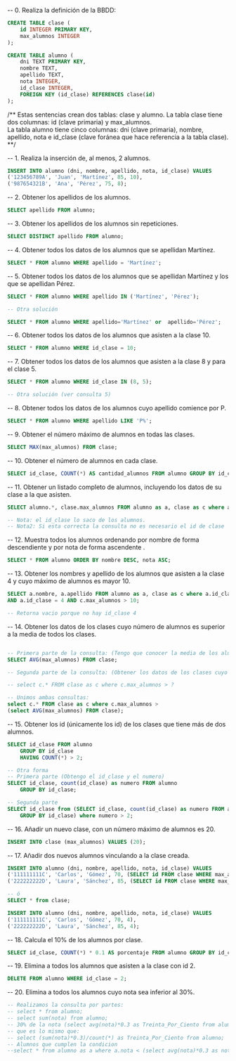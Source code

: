 -- 0. Realiza la definición de la BBDD:

```sql
CREATE TABLE clase (
    id INTEGER PRIMARY KEY,
    max_alumnos INTEGER
);

CREATE TABLE alumno (
    dni TEXT PRIMARY KEY,
    nombre TEXT,
    apellido TEXT,
    nota INTEGER,
    id_clase INTEGER,
    FOREIGN KEY (id_clase) REFERENCES clase(id)
);
```
/**
Estas sentencias crean dos tablas: clase y alumno. 
La tabla clase tiene dos columnas: id (clave primaria) y max_alumnos.   
 La tabla alumno tiene cinco columnas: dni (clave primaria), nombre, apellido, nota e id_clase (clave foránea que hace referencia a la tabla clase).
**/

-- 1. Realiza la inserción de, al menos, 2 alumnos.

```sql
INSERT INTO alumno (dni, nombre, apellido, nota, id_clase) VALUES
('123456789A', 'Juan', 'Martínez', 85, 10),
('987654321B', 'Ana', 'Pérez', 75, 8);
```

-- 2. Obtener los apellidos de los alumnos.

```sql
SELECT apellido FROM alumno;
```

-- 3. Obtener los apellidos de los alumnos sin repeticiones.

```sql
SELECT DISTINCT apellido FROM alumno;
```

-- 4. Obtener todos los datos de los alumnos que se apellidan Martínez.

```sql
SELECT * FROM alumno WHERE apellido = 'Martínez';
```

-- 5. Obtener todos los datos de los alumnos que se apellidan Martínez y los que se apellidan Pérez.

```sql
SELECT * FROM alumno WHERE apellido IN ('Martínez', 'Pérez');

-- Otra solución

SELECT * FROM alumno WHERE apellido='Martínez' or  apellido='Pérez';
```

-- 6. Obtener todos los datos de los alumnos que asisten a la clase 10.

```sql
SELECT * FROM alumno WHERE id_clase = 10;
```

-- 7. Obtener todos los datos de los alumnos que asisten a la clase 8 y para el clase 5.

```sql
SELECT * FROM alumno WHERE id_clase IN (8, 5);

-- Otra solución (ver consulta 5)
```

-- 8. Obtener todos los datos de los alumnos cuyo apellido comience por P.

```sql
SELECT * FROM alumno WHERE apellido LIKE 'P%';
```

-- 9. Obtener el número máximo de alumnos en todas las clases.

```sql
SELECT MAX(max_alumnos) FROM clase;
```

-- 10. Obtener el número de alumnos en cada clase.

```sql
SELECT id_clase, COUNT(*) AS cantidad_alumnos FROM alumno GROUP BY id_clase;
```

-- 11. Obtener un listado completo de alumnos, incluyendo los datos de su clase a la que asisten.

```sql
SELECT alumno.*, clase.max_alumnos FROM alumno as a, clase as c where a.id_clase = c.id;

-- Nota: el id_clase lo saco de los alumnos.
-- Nota2: Si esta correcta la consulta no es necesario el id de clase
```

-- 12. Muestra todos los alumnos ordenando por nombre de forma descendiente y por nota de forma ascendente .

```sql
SELECT * FROM alumno ORDER BY nombre DESC, nota ASC;
```

-- 13. Obtener los nombres y apellido de los alumnos que asisten a la clase 4 y cuyo máximo de alumnos es mayor 10.

```sql
SELECT a.nombre, a.apellido FROM alumno as a, clase as c where a.id_clase = c.id
AND a.id_clase = 4 AND c.max_alumnos > 10;

-- Retorna vacio porque no hay id_clase 4

```

-- 14. Obtener los datos de los clases cuyo número de alumnos es superior a la media de todos los clases.

```sql

-- Primera parte de la consulta: (Tengo que conocer la media de los alumnos por clase).
SELECT AVG(max_alumnos) FROM clase;

-- Segunda parte de la consulta: (Obtener los datos de los clases cuyo número de alumnos es superior a la media)

-- select c.* FROM clase as c where c.max_alumnos > ?

-- Unimos ambas consultas:
select c.* FROM clase as c where c.max_alumnos >
(select AVG(max_alumnos) FROM clase);
```

-- 15. Obtener los id (únicamente los id) de los clases que tiene más de dos alumnos.

```sql
SELECT id_clase FROM alumno
    GROUP BY id_clase
    HAVING COUNT(*) > 2;

-- Otra forma
-- Primera parte (Obtengo el id_clase y el numero)   
SELECT id_clase, count(id_clase) as numero FROM alumno
    GROUP BY id_clase;

-- Segunda parte
SELECT id_clase from (SELECT id_clase, count(id_clase) as numero FROM alumno
    GROUP BY id_clase) where numero > 2;
```

-- 16. Añadir un nuevo clase, con un número máximo de alumnos es 20.

```sql
INSERT INTO clase (max_alumnos) VALUES (20);
```

-- 17. Añadir dos nuevos alumnos vinculando a la clase creada.

```sql
INSERT INTO alumno (dni, nombre, apellido, nota, id_clase) VALUES
('111111111C', 'Carlos', 'Gómez', 70, (SELECT id FROM clase WHERE max_alumnos = 20)),
('222222222D', 'Laura', 'Sánchez', 85, (SELECT id FROM clase WHERE max_alumnos = 20));

-- ó
SELECT * from clase;

INSERT INTO alumno (dni, nombre, apellido, nota, id_clase) VALUES
('111111111C', 'Carlos', 'Gómez', 70, 4),
('222222222D', 'Laura', 'Sánchez', 85, 4);
```

-- 18. Calcula el 10% de los alumnos por clase.

```sql
SELECT id_clase, COUNT(*) * 0.1 AS porcentaje FROM alumno GROUP BY id_clase;
```

-- 19. Elimina a todos los alumnos que asisten a la clase con id 2.

```sql
DELETE FROM alumno WHERE id_clase = 2;
```

-- 20. Elimina a todos los alumnos cuyo nota sea inferior al 30%.

```sql
-- Realizamos la consulta por partes:
-- select * from alumno;
-- select sum(nota) from alumno;
-- 30% de la nota (select avg(nota)*0.3 as Treinta_Por_Ciento from alumno;)
-- que es lo mismo que:
-- select (sum(nota)*0.3)/count(*) as Treinta_Por_Ciento from alumno;
-- Alumnos que cumplen la condicion 
--select * from alumno as a where a.nota < (select avg(nota)*0.3 as nota from alumno);
```